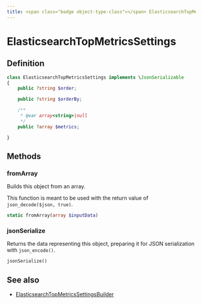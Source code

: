 ```yaml
---
title: <span class="badge object-type-class"></span> ElasticsearchTopMetricsSettings
---
```

# <span class="badge object-type-class"></span> ElasticsearchTopMetricsSettings

## Definition

```php
class ElasticsearchTopMetricsSettings implements \JsonSerializable
{
    public ?string $order;

    public ?string $orderBy;

    /**
     * @var array<string>|null
     */
    public ?array $metrics;

}
```
## Methods

### <span class="badge object-method"></span> fromArray

Builds this object from an array.

This function is meant to be used with the return value of `json_decode($json, true)`.

```php
static fromArray(array $inputData)
```

### <span class="badge object-method"></span> jsonSerialize

Returns the data representing this object, preparing it for JSON serialization with `json_encode()`.

```php
jsonSerialize()
```

## See also

 * <span class="badge builder"></span> [ElasticsearchTopMetricsSettingsBuilder](./builder-ElasticsearchTopMetricsSettingsBuilder.md)
